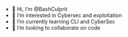 - 👋 Hi, I’m @BashCulprit
- 👀 I’m interested in Cybersec and exploitation
- 🌱 I’m currently learning CLI and CyberSec
- 💞️ I’m looking to collaborate on code


<!---
BashCulprit/BashCulprit is a ✨ special ✨ repository because its `README.md` (this file) appears on your GitHub profile.
You can click the Preview link to take a look at your changes.
--->
